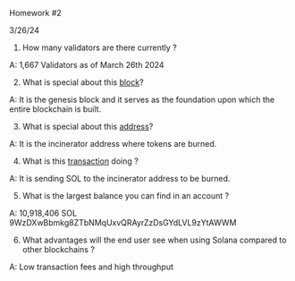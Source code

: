 Homework #2

3/26/24

1. How many validators are there currently ?

  A: 1,667 Validators as of March 26th 2024

2. What is special about this [block](https://explorer.solana.com/block/0)?

  A: It is the genesis block and it serves as the foundation upon which the entire blockchain is built.

3. What is special about this [address](https://explorer.solana.com/address/1nc1nerator11111111111111111111111111111111)?

  A: It is the incinerator address where tokens are burned.

4. What is this [transaction](https://explorer.solana.com/tx/45pGoC4Rr3fJ1TKrsiRkhHRbdUeX7633XAGVec6XzVdpRbzQgHhe6ZC6Uq164MPWtiqMg7wCkC6Wy3jy2BqsDEKf) doing ?

  A: It is sending SOL to the incinerator address to be burned.

5. What is the largest balance you can find in an account ?

  A: 10,918,406 SOL 9WzDXwBbmkg8ZTbNMqUxvQRAyrZzDsGYdLVL9zYtAWWM

6. What advantages will the end user see when using Solana compared to other blockchains ? 

  A: Low transaction fees and high throughput